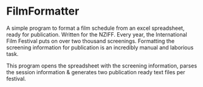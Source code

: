 ﻿# FilmFormatter
A simple program to format a film schedule from an excel spreadsheet, ready for publication. Written for the NZIFF.
Every year, the International Film Festival puts on over two thousand screenings. Formatting the screening information for publication is an incredibly manual and laborious task. 

This program opens the spreadsheet with the screening information, parses the session information & generates two publication ready text files per festival.
